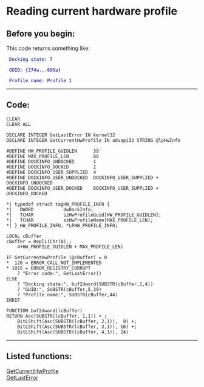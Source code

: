 
# Reading current hardware profile

## Before you begin:
This code returns something like:<code><font color=#0000a0>  
&nbsp;Docking state: 7  
&nbsp;GUID: {374a...696a}  
&nbsp;Profile name: Profile 1</font></code>  
  
***  


## Code:
```foxpro  
CLEAR
CLEAR ALL

DECLARE INTEGER GetLastError IN kernel32
DECLARE INTEGER GetCurrentHwProfile IN advapi32 STRING @lpHwInfo

#DEFINE HW_PROFILE_GUIDLEN      39
#DEFINE MAX_PROFILE_LEN         80
#DEFINE DOCKINFO_UNDOCKED       1
#DEFINE DOCKINFO_DOCKED         2
#DEFINE DOCKINFO_USER_SUPPLIED  4
#DEFINE DOCKINFO_USER_UNDOCKED  DOCKINFO_USER_SUPPLIED + DOCKINFO_UNDOCKED
#DEFINE DOCKINFO_USER_DOCKED    DOCKINFO_USER_SUPPLIED + DOCKINFO_DOCKED

*| typedef struct tagHW_PROFILE_INFO {
*|   DWORD           dwDockInfo;
*|   TCHAR           szHwProfileGuid[HW_PROFILE_GUIDLEN];
*|   TCHAR           szHwProfileName[MAX_PROFILE_LEN];
*| } HW_PROFILE_INFO, *LPHW_PROFILE_INFO;

LOCAL cBuffer
cBuffer = Repli(Chr(0),;
	4+HW_PROFILE_GUIDLEN + MAX_PROFILE_LEN)

IF GetCurrentHwProfile (@cBuffer) = 0
*  120 = ERROR_CALL_NOT_IMPLEMENTED
* 1015 = ERROR_REGISTRY_CORRUPT
	? "Error code:", GetLastError()
ELSE
	? "Docking state:", buf2dword(SUBSTR(cBuffer,1,4))
	? "GUID:", SUBSTR(cBuffer,5,39)
	? "Profile name:", SUBSTR(cBuffer,44)
ENDIF

FUNCTION buf2dword(lcBuffer)
RETURN Asc(SUBSTR(lcBuffer, 1,1)) + ;
	BitLShift(Asc(SUBSTR(lcBuffer, 2,1)),  8) +;
	BitLShift(Asc(SUBSTR(lcBuffer, 3,1)), 16) +;
	BitLShift(Asc(SUBSTR(lcBuffer, 4,1)), 24)  
```  
***  


## Listed functions:
[GetCurrentHwProfile](../libraries/advapi32/GetCurrentHwProfile.md)  
[GetLastError](../libraries/kernel32/GetLastError.md)  
